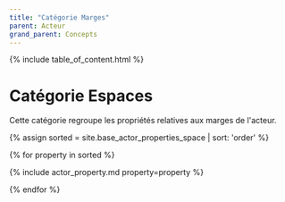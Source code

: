 ```yaml
---
title: "Catégorie Marges"
parent: Acteur
grand_parent: Concepts
---
```


{% include table_of_content.html %}


# Catégorie Espaces

Cette catégorie regroupe les propriétés relatives aux marges de l'acteur.

{% assign sorted = site.base_actor_properties_space | sort: 'order' %}

{% for property in sorted %}

{% include actor_property.md property=property %}

{% endfor %}

